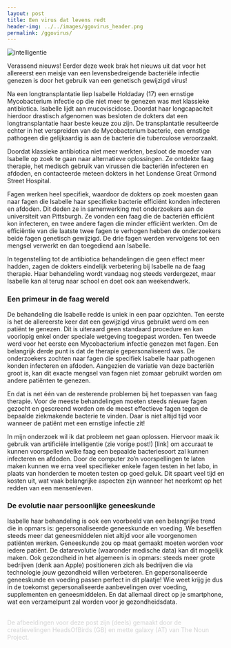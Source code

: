 ```yaml
---
layout: post
title: Een virus dat levens redt
header-img: ../../images/ggovirus_header.png
permalink: /ggovirus/
---
```


![intelligentie](../../images/ggovirus.png)
<br>

Verassend nieuws! Eerder deze week brak het nieuws uit dat voor het allereerst een meisje van een levensbedreigende bacteriële infectie genezen is door het gebruik van een genetisch gewijzigd virus! 

Na een longtransplantatie liep Isabelle Holdaday (17) een ernstige Mycobacterium infectie op die niet meer te genezen was met klassieke antibiotica. Isabelle lijdt aan mucoviscidose. Doordat haar longcapaciteit hierdoor drastisch afgenomen was besloten de dokters dat een longtransplantatie haar beste keuze zou zijn. De transplantatie resulteerde echter in het verspreiden van de Mycobacterium bacterie, een ernstige pathogeen die gelijkaardig is aan de bacterie die tuberculose veroorzaakt.

Doordat klassieke antibiotica niet meer werkten, besloot de moeder van Isabelle op zoek te gaan naar alternatieve oplossingen. Ze ontdekte faag therapie, het medisch gebruik van virussen die bacteriën infecteren en afdoden, en contacteerde meteen dokters in het Londense Great Ormond Street Hospital. 

Fagen werken heel specifiek, waardoor de dokters op zoek moesten gaan naar fagen die Isabelle haar specifieke bacterie efficiënt konden infecteren en afdoden. Dit deden ze in samenwerking met onderzoekers aan de universiteit van Pittsburgh. Ze vonden een faag die de bacteriën efficiënt kon infecteren, en twee andere fagen die minder efficiënt werkten. Om de efficiëntie van die laatste twee fagen te verhogen hebben de onderzoekers beide fagen genetisch gewijzigd. De drie fagen werden vervolgens tot een mengsel verwerkt en dan toegediend aan Isabelle. 

In tegenstelling tot de antibiotica behandelingen die geen effect meer hadden, zagen de dokters eindelijk verbetering bij Isabelle na de faag therapie. Haar behandeling wordt vandaag nog steeds verdergezet, maar Isabelle kan al terug naar school en doet ook aan weekendwerk.

### Een primeur in de faag wereld

De behandeling die Isabelle redde is uniek in een paar opzichten. Ten eerste is het de allereerste keer dat een gewijzigd virus gebruikt werd om een patiënt te genezen. Dit is uiteraard geen standaard procedure en kan voorlopig enkel onder speciale wetgeving toegepast worden. Ten tweede werd voor het eerste een Mycobacterium infectie genezen met fagen. Een belangrijk derde punt is dat de therapie gepersonaliseerd was. De onderzoekers zochten naar fagen die specifiek Isabelle haar pathogenen konden infecteren en afdoden. Aangezien de variatie van deze bacteriën groot is, kan dit exacte mengsel van fagen niet zomaar gebruikt worden om andere patiënten te genezen. 

En dat is net één van de resterende problemen bij het toepassen van faag therapie. Voor de meeste behandelingen moeten steeds nieuwe fagen gezocht en gescreend worden om de meest effectieve fagen tegen de bepaalde ziekmakende bacterie te vinden. Daar is niet altijd tijd voor wanneer de patiënt met een ernstige infectie zit!

In mijn onderzoek wil ik dat probleem net gaan oplossen. Hiervoor maak ik gebruik van artificiële intelligentie (zie vorige post!) [link] om accuraat te kunnen voorspellen welke faag een bepaalde bacteriesoort zal kunnen infecteren en afdoden. Door de computer zo’n voorspellingen te laten maken kunnen we erna veel specifieker enkele fagen testen in het labo, in plaats van honderden te moeten testen op goed geluk. Dit spaart veel tijd en kosten uit, wat vaak belangrijke aspecten zijn wanneer het neerkomt op het redden van een mensenleven.

### De evolutie naar persoonlijke geneeskunde

Isabelle haar behandeling is ook een voorbeeld van een belangrijke trend die in opmars is: gepersonaliseerde geneeskunde en voeding. We beseffen steeds meer dat geneesmiddelen niet altijd voor alle voorgenomen patiënten werken. Geneeskunde zou op maat gemaakt moeten worden voor iedere patiënt. De datarevolutie (waaronder medische data) kan dit mogelijk maken. Ook gezondheid in het algemeen is in opmars: steeds meer grote bedrijven (denk aan Apple) positioneren zich als bedrijven die via technologie jouw gezondheid willen verbeteren. En gepersonaliseerde geneeskunde en voeding passen perfect in dit plaatje! Wie weet krijg je dus in de toekomst gepersonaliseerde aanbevelingen over voeding, supplementen en geneesmiddelen. En dat allemaal direct op je smartphone, wat een verzamelpunt zal worden voor je gezondheidsdata.


<br>
<font color='lightgray'>De afbeeldingen voor deze post zijn (deels) gemaakt door de creatievelingen HeadsOfBirds (GB) en mette galaxy (AT) van The Noun Project.</font>
<br>
